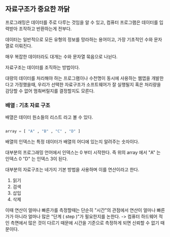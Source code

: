 ## 자료구조가 중요한 까닭

프로그래밍은 데이터를 주로 다루는 것임을 알 수 있고, 컴퓨터 프로그램은 데이터를 입력받아 조작하고 반환하는게 전부다.

데이터는 일반적으로 모든 유형의 정보를 망라하는 용어이고, 가장 기초적인 수와 문자열로 이뤄진다.

매우 복잡한 데이터라도 대개는 수와 문자열 묶음으로 나뉜다.

자료구조는 데이터를 조직하는 방법이다.

대량의 데이터를 처리해야 하는 프로그램이나 수천명이 동시에 사용하는 웹앱을 개발한다고 가정했을때, 우리가 선택한 자료구조가 소프트웨어가 잘 실행될지 혹은 처리량을 감당할 수 없어 멈춰버릴지를 결정할지도 모른다.

### 배열 : 기초 자료 구조

배열은 데이터 원소들의 리스트 라고 볼 수 있다.

```python

array = [ "A" , "B" , "C" , "D" ]

```

배열의 인덱스는 특정 데이터가 배열의 어디에 있는지 알려주는 숫자이다.

대부분의 프로그래밍 언어에서 인덱스는 0 부터 시작한다. 즉 위의 array 에서 "A" 는 인덱스 0 "D" 는 인덱스 3이 된다.

대부분의 자료구조는 네가지 기본 방법을 사용하며 이를 연산이라고 한다.

1. 읽기
2. 검색
3. 삽입
4. 삭제

이때 연산이 얼마나 빠른가를 측정할때는 단순히 "시간"의 관점에서 연산이 얼마나 빠른가가 아니라 얼마나 많은 "단계 ( step )"가 필요한지를 논한다. -> 컴퓨터 하드웨어 적인 측면에서 많은 것이 다르기 때문에 시간을 기준으로 측정하게 되면 신뢰할 수 없기 때문이다.
